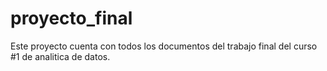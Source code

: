 # proyecto_final
Este proyecto cuenta con todos los documentos del trabajo final del curso #1 de analitica de datos. 

